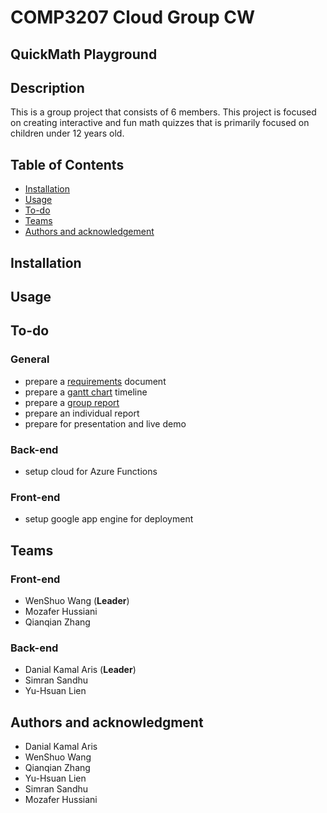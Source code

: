 # COMP3207 Cloud Group CW

## QuickMath Playground

## Description
This is a group project that consists of 6 members. This project is focused on creating interactive and fun math quizzes that is primarily focused on children under 12 years old.

## Table of Contents
- [Installation](#installation)
- [Usage](#usage)
- [To-do](#to-do)
- [Teams](#teams)
- [Authors and acknowledgement](#authors-and-acknowledgment)


## Installation

## Usage


## To-do
### General
- prepare a [requirements](docs/requirements.docx) document
- prepare a [gantt chart](docs/gantt.xlsx) timeline
- prepare a [group report](docs/group-report.docx)
- prepare an individual report
- prepare for presentation and live demo
### Back-end
- setup cloud for Azure Functions
### Front-end
- setup google app engine for deployment

## Teams
### Front-end
- WenShuo Wang (**Leader**)
- Mozafer Hussiani
- Qianqian Zhang
### Back-end
- Danial Kamal Aris (**Leader**)
- Simran Sandhu
- Yu-Hsuan Lien
## Authors and acknowledgment
- Danial Kamal Aris
- WenShuo Wang
- Qianqian Zhang
- Yu-Hsuan Lien
- Simran Sandhu
- Mozafer Hussiani